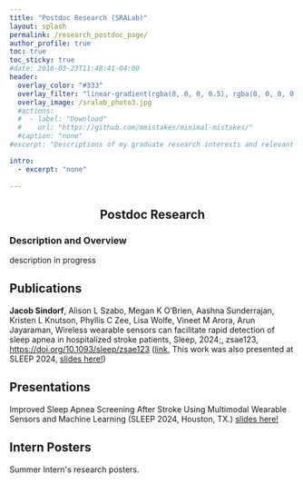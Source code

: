 ```yaml
---
title: "Postdoc Research (SRALab)"
layout: splash
permalink: /research_postdoc_page/
author_profile: true
toc: true
toc_sticky: true
#date: 2016-03-23T11:48:41-04:00
header:
  overlay_color: "#333"
  overlay_filter: "linear-gradient(rgba(0, 0, 0, 0.5), rgba(0, 0, 0, 0.5))"
  overlay_image: /sralab_photo3.jpg
  #actions:
  #  - label: "Download"
  #    url: "https://github.com/mmistakes/minimal-mistakes/"
  #caption: "none"
#excerpt: "Descriptions of my graduate research interests and relevant material."

intro: 
  - excerpt: "none"   
   
---
```


## <center> Postdoc Research</center>
### Description and Overview
description in progress

## Publications
**Jacob Sindorf**, Alison L Szabo, Megan K O’Brien, Aashna Sunderrajan, Kristen L Knutson, Phyllis C Zee, Lisa Wolfe, Vineet M Arora, Arun Jayaraman, Wireless wearable sensors can facilitate rapid detection of sleep apnea in hospitalized stroke patients, Sleep, 2024;, zsae123, https://doi.org/10.1093/sleep/zsae123 ([link](https://academic.oup.com/sleep/advance-article/doi/10.1093/sleep/zsae123/7685383?utm_source=authortollfreelink&utm_campaign=sleep&utm_medium=email&guestAccessKey=dae0e0b4-456f-499c-a7a3-670452f78aa9), This work was also presented at SLEEP 2024, [slides here!](/sleepprez_24/))

## Presentations
Improved Sleep Apnea Screening After Stroke Using Multimodal Wearable Sensors and Machine Learning (SLEEP 2024, Houston, TX.) [slides here!](/sleepprez_24/)

## Intern Posters
Summer Intern's research posters.
